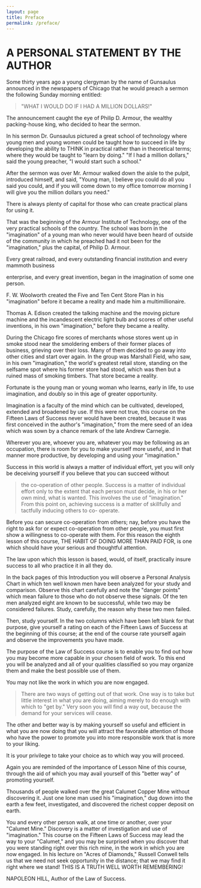 ```yaml
---
layout: page
title: Preface
permalink: /preface/
---
```


A PERSONAL STATEMENT BY THE AUTHOR 
==================================

Some thirty years ago a young clergyman by the name of Gunsaulus announced in the newspapers of Chicago that he would preach a sermon the following Sunday morning entitled: 

> "WHAT I WOULD DO IF I HAD A MILLION DOLLARS!" 

The announcement caught the eye of Philip D. Armour, the wealthy packing-house king, who decided to hear the sermon. 

In his sermon Dr. Gunsaulus pictured a great school of technology where young men and young women could be taught how to succeed in life by developing the ability to THINK in practical rather than in theoretical terms; where they would be taught to "learn by doing." "If I had a million dollars," said the young preacher, "I would start such a school." 

After the sermon was over Mr. Armour walked down the aisle to the pulpit, introduced himself, and said, "Young man, I believe you could do all you said you could, and if you will come down to my office tomorrow morning I will give you the million dollars you need." 

There is always plenty of capital for those who can create practical plans for using it. 

That was the beginning of the Armour Institute of Technology, one of the very practical schools of the country. The school was born in the "imagination" of a young man who never would have been heard of outside of the community in which he preached had it not been for the "imagination," plus the capital, of Philip D. Armour. 

Every great railroad, and every outstanding financial institution and every mammoth business 

 enterprise, and every great invention, began in the imagination of some one person. 

F. W. Woolworth created the Five and Ten Cent Store Plan in his "imagination" before it became a reality and made him a multimillionaire. 

Thomas A. Edison created the talking machine and the moving picture machine and the incandescent electric light bulb and scores of other useful inventions, in his own "imagination," before they became a reality. 

During the Chicago fire scores of merchants whose stores went up in smoke stood near the smoldering embers of their former places of business, grieving over their loss. Many of them decided to go away into other cities and start over again. In the group was Marshall Field, who saw, in his own "imagination," the world's greatest retail store, standing on the selfsame spot where his former store had stood, which was then but a ruined mass of smoking timbers. That store became a reality. 

Fortunate is the young man or young woman who learns, early in life, to use imagination, and doubly so in this age of greater opportunity. 

Imagination is a faculty of the mind which can be cultivated, developed, extended and broadened by use. If this were not true, this course on the Fifteen Laws of Success never would have been created, because it was first conceived in the author's "imagination," from the mere seed of an idea which was sown by a chance remark of the late Andrew Carnegie. 

Wherever you are, whoever you are, whatever you may be following as an occupation, there is room for you to make yourself more useful, and in that manner more productive, by developing and using your "imagination." 

Success in this world is always a matter of individual effort, yet you will only be deceiving yourself if you believe that you can succeed without 

> the co-operation of other people. Success is a matter of individual effort only to the extent that each person must decide, in his or her own mind, what is wanted. This involves the use of "imagination." From this point on, achieving success is a matter of skillfully and tactfully inducing others to co- operate. 

Before you can secure co-operation from others; nay, before you have the right to ask for or expect co-operation from other people, you must first show a willingness to co-operate with them. For this reason the eighth lesson of this course, THE HABIT OF DOING MORE THAN PAID FOR, is one which should have your serious and thoughtful attention. 

The law upon which this lesson is based, would, of itself, practically insure success to all who practice it in all they do. 

In the back pages of this Introduction you will observe a Personal Analysis Chart in which ten well known men have been analyzed for your study and comparison. Observe this chart carefully and note the "danger points" which mean failure to those who do not observe these signals. Of the ten men analyzed eight are known to be successful, while two may be considered failures. Study, carefully, the reason why these two men failed. 

Then, study yourself. In the two columns which have been left blank for that purpose, give yourself a rating on each of the Fifteen Laws of Success at the beginning of this course; at the end of the course rate yourself again and observe the improvements you have made. 

The purpose of the Law of Success course is to enable you to find out how you may become more capable in your chosen field of work. To this end you will be analyzed and all of your qualities classified so you may organize them and make the best possible use of them. 

You may not like the work in which you are now engaged. 

> There are two ways of getting out of that work. One way is to take but little interest in what you are doing, aiming merely to do enough with which to "get by." Very soon you will find a way out, because the demand for your services will cease. 

The other and better way is by making yourself so useful and efficient in what you are now doing that you will attract the favorable attention of those who have the power to promote you into more responsible work that is more to your liking. 

It is your privilege to take your choice as to which way you will proceed. 

Again you are reminded of the importance of Lesson Nine of this course, through the aid of which you may avail yourself of this "better way" of promoting yourself. 

Thousands of people walked over the great Calumet Copper Mine without discovering it. Just one lone man used his "imagination," dug down into the earth a few feet, investigated, and discovered the richest copper deposit on earth. 

You and every other person walk, at one time or another, over your "Calumet Mine." Discovery is a matter of investigation and use of "imagination." This course on the Fifteen Laws of Success may lead the way to your "Calumet," and you may be surprised when you discover that you were standing right over this rich mine, in the work in which you are now engaged. In his lecture on "Acres of Diamonds," Russell Conwell tells us that we need not seek opportunity in the distance; that we may find it right where we stand! THIS IS A TRUTH WELL WORTH REMEMBERING! 

NAPOLEON HILL, Author of the Law of Success. 